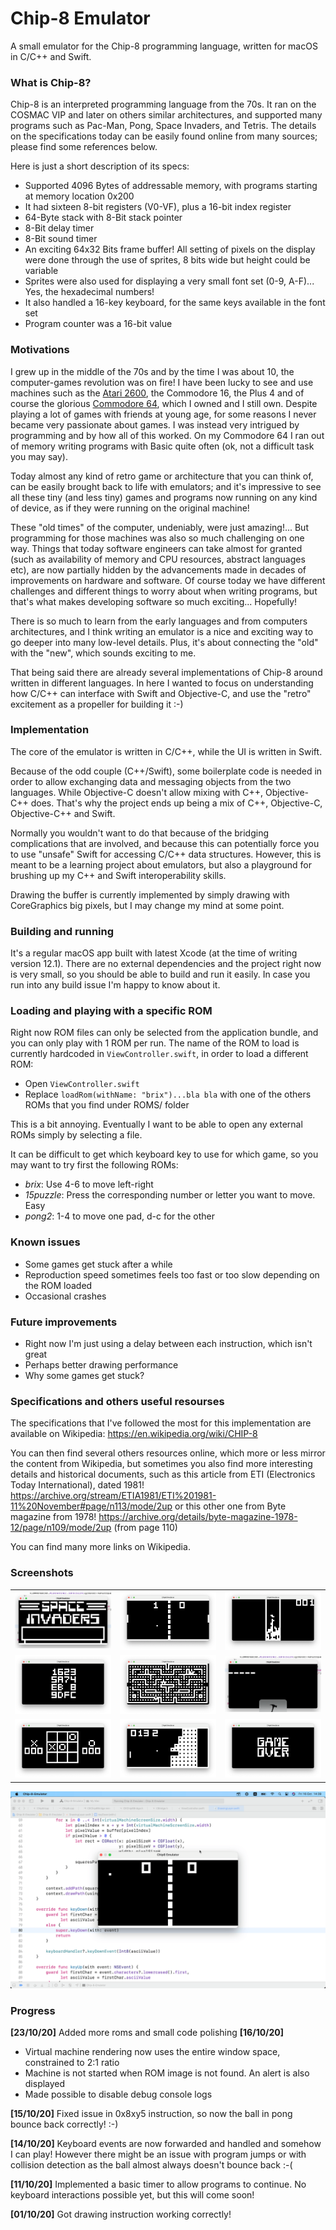 # Chip-8 Emulator

A small emulator for the Chip-8 programming language, written for macOS in C/C++ and Swift.

### What is Chip-8?

Chip-8 is an interpreted programming language from the 70s. It ran on the COSMAC VIP and later on others similar architectures, and supported many programs such as Pac-Man, Pong, Space Invaders, and Tetris. The details on the specifications today can be easily found online from many sources; please find some references below.

Here is just a short description of its specs:
- Supported 4096 Bytes of addressable memory, with programs starting at memory location 0x200
- It had sixteen 8-bit registers (V0-VF), plus a 16-bit index register
- 64-Byte stack with 8-Bit stack pointer
- 8-Bit delay timer
- 8-Bit sound timer
- An exciting 64x32 Bits frame buffer! All setting of pixels on the display were done through the use of sprites, 8 bits wide but height could be variable
- Sprites were also used for displaying a very small font set (0-9, A-F)... Yes, the hexadecimal numbers!
- It also handled a 16-key keyboard, for the same keys available in the font set
- Program counter was a 16-bit value

### Motivations

I grew up in the middle of the 70s and by the time I was about 10, the computer-games revolution was on fire! I have been lucky to see and use machines such as the [Atari 2600](https://en.wikipedia.org/wiki/Atari_2600), the Commodore 16, the Plus 4 and of course the glorious [Commodore 64](https://en.wikipedia.org/wiki/Commodore_64), which I owned and I still own. Despite playing a lot of games with friends at young age, for some reasons I never became very passionate about games. I was instead very intrigued by programming and by how all of this worked. On my Commodore 64 I ran out of memory writing programs with Basic quite often (ok, not a difficult task you may say).

Today almost any kind of retro game or architecture that you can think of, can be easily brought back to life with emulators; and it's impressive to see all these tiny (and less tiny) games and programs now running on any kind of device, as if they were running on the original machine!

These "old times" of the computer, undeniably, were just amazing!... But programming for those machines was also so much challenging on one way. Things that today software engineers can take almost for granted (such as availability of memory and CPU resources, abstract languages etc), are now partially hidden by the advancements made in decades of improvements on hardware and software. Of course today we have different challenges and different things to worry about when writing programs, but that's what makes developing software so much exciting... Hopefully!

There is so much to learn from the early languages and from computers architectures, and I think writing an emulator is a nice and exciting way to go deeper into many low-level details. Plus, it's about connecting the "old" with the "new", which sounds exciting to me.

That being said there are already several implementations of Chip-8 around written in different languages. In here I wanted to focus on understanding how C/C++ can interface with Swift and Objective-C, and use the "retro" excitement as a propeller for building it :-)

### Implementation

The core of the emulator is written in C/C++, while the UI is written in Swift.

Because of the odd couple (C++/Swift), some boilerplate code is needed in order to allow exchanging data and messaging objects from the two languages. While Objective-C doesn't allow mixing with C++, Objective-C++ does. That's why the project ends up being a mix of C++, Objective-C, Objective-C++ and Swift.

Normally you wouldn't want to do that because of the bridging complications that are involved, and because this can potentially force you to use "unsafe" Swift for accessing C/C++ data structures. However, this is meant to be a learning project about emulators, but also a playground for brushing up my C++ and Swift interoperability skills.

Drawing the buffer is currently implemented by simply drawing with CoreGraphics big pixels, but I may change my mind at some point. 

### Building and running

It's a regular macOS app built with latest Xcode (at the time of writing version 12.1).
There are no external dependencies and the project right now is very small, so you should be able to build and run it easily.
In case you run into any build issue I'm happy to know about it.

### Loading and playing with a specific ROM

Right now ROM files can only be selected from the application bundle, and you can only play with 1 ROM per run.
The name of the ROM to load is currently hardcoded in `ViewController.swift`, in order to load a different ROM:
- Open `ViewController.swift`
- Replace `loadRom(withName: "brix")...bla bla` with one of the others ROMs that you find under ROMS/ folder 

This is a bit annoying. Eventually I want to be able to open any external ROMs simply by selecting a file.

It can be difficult to get which keyboard key to use for which game, so you may want to try first the following ROMs:
- _brix_: Use 4-6 to move left-right
- _15puzzle_: Press the corresponding number or letter you want to move. Easy
- _pong2_: 1-4 to move one pad, d-c for the other

### Known issues
- Some games get stuck after a while
- Reproduction speed sometimes feels too fast or too slow depending on the ROM loaded
- Occasional crashes

### Future improvements
- Right now I'm just using a delay between each instruction, which isn't great
- Perhaps better drawing performance
- Why some games get stuck?

### Specifications and others useful resourses

The specifications that I've followed the most for this implementation are available on Wikipedia: https://en.wikipedia.org/wiki/CHIP-8

You can then find several others resources online, which more or less mirror the content from Wikipedia, but sometimes you also find more interesting details and historical documents, such as this article from ETI (Electronics Today International), dated 1981! https://archive.org/stream/ETIA1981/ETI%201981-11%20November#page/n113/mode/2up
or this other one from Byte magazine from 1978! https://archive.org/details/byte-magazine-1978-12/page/n109/mode/2up (from page 110)

You can find many more links on Wikipedia.

### Screenshots

<table>
<tr>
    <td><img src="Screenshots/invaders_animated.gif"></td>
    <td><img src="Screenshots/pong.png"></td>
    <td><img src="Screenshots/tetris.png"></td>
</tr>
<tr>
    <td><img src="Screenshots/15puzzle.png"></td>
    <td><img src="Screenshots/blinky.png"></td>
    <td><img src="Screenshots/brix_animated.gif"></td>
</tr>
<tr>
    <td><img src="Screenshots/tictac.png"></td>
    <td><img src="Screenshots/vbrix.png"></td>
    <td><img src="Screenshots/invaders_gameover.png"></td>
</tr>
</table>

<img src="Screenshots/16-10-20.gif">

### Progress

**[23/10/20]** Added more roms and small code polishing
**[16/10/20]** 
- Virtual machine rendering now uses the entire window space, constrained to 2:1 ratio
- Machine is not started when ROM image is not found. An alert is also displayed
- Made possible to disable debug console logs

**[15/10/20]** Fixed issue in 0x8xy5 instruction, so now the ball in pong bounce back correctly! :-)

**[14/10/20]** Keyboard events are now forwarded and handled and somehow I can play! However there might be an issue with program jumps or with collision detection as the ball almost always doesn't bounce back :-(

**[11/10/20]** Implemented a basic timer to allow programs to continue. No keyboard interactions possible yet, but this will come soon!

**[01/10/20]** Got drawing instruction working correctly!
